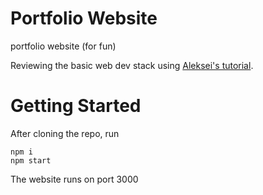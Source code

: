 # Portfolio Website

portfolio website (for fun)

Reviewing the basic web dev stack using [Aleksei's tutorial](https://dev.to/alekseiberezkin/setting-up-react-typescript-app-without-create-react-app-oph).

# Getting Started

After cloning the repo, run

```
npm i
npm start
```

The website runs on port 3000
